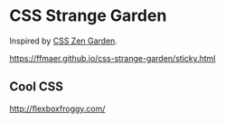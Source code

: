 # CSS Strange Garden
Inspired by [CSS Zen Garden](http://www.csszengarden.com/).

https://ffmaer.github.io/css-strange-garden/sticky.html

## Cool CSS
http://flexboxfroggy.com/
